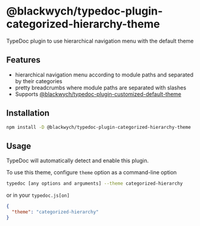 @blackwych/typedoc-plugin-categorized-hierarchy-theme
=====================================================

TypeDoc plugin to use hierarchical navigation menu with the default theme


## Features

* hierarchical navigation menu according to module paths and separated by their categories
* pretty breadcrumbs where module paths are separated with slashes
* Supports [@blackwych/typedoc-plugin-customized-default-theme](https://www.npmjs.com/package/@blackwych/typedoc-plugin-customized-default-theme)


## Installation

```sh
npm install -D @blackwych/typedoc-plugin-categorized-hierarchy-theme
```


## Usage

TypeDoc will automatically detect and enable this plugin.


To use this theme, configure `theme` option as a command-line option
```sh
typedoc [any options and arguments] --theme categorized-hierarchy
```
or in your `typedoc.js[on]`
```JSON
{
  "theme": "categorized-hierarchy"
}
```
